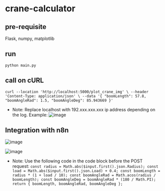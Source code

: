 # crane-calculator

## pre-requisite
Flask, numpy, matplotlib

## run
`python main.py`

## call on cURL

`curl --location 'http://localhost:5000/plot_crane_img' \
--header 'Content-Type: application/json' \
--data '{
    "boomLength": 57.8,
    "boomAngleRad": 1.5,
    "boomAngleDeg": 85.943669
}'`

* Note: Replace localhost with 192.xxx.xxx.xxx ip address depending on the log. Example:
  ![image](https://github.com/user-attachments/assets/4bc954d3-aa1b-4bed-8315-4a41e5a3974f)


## Integration with n8n

![image](https://github.com/user-attachments/assets/3053369a-37fb-4920-98a9-07b7473e6e82)

![image](https://github.com/user-attachments/assets/0d185e9d-382a-49ae-8b02-b28dedb7f71b)

* Note: Use the following code in the code block before the POST request:
  `const radius = Math.abs($input.first().json.Radius);
const load = Math.abs($input.first().json.Load) + 0.4;
const boomLength = radius * (1 + load / 10);
const boomAngleRad = Math.acos(radius / boomLength);
const boomAngleDeg = boomAngleRad * (180 / Math.PI);
return { boomLength, boomAngleRad, boomAngleDeg };`
